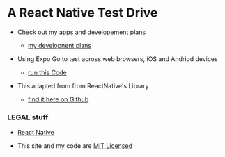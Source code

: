 # A React Native Test Drive

- Check out my apps and developement plans
   - [my developnent plans](./about.md)

- Using Expo Go to test across web browsers, iOS and Andriod devices 
   - [run this Code](./runThisCode.md)

- This adapted from from ReactNative's Library
  - [find it here on Github](https://github.com/facebook/react-native)

### LEGAL stuff
  - [React Native](https://github.com/facebook/react-native?tab=readme-ov-file#-license) 
  
  - This site and my code are [MIT Licensed](./LICENSE)
